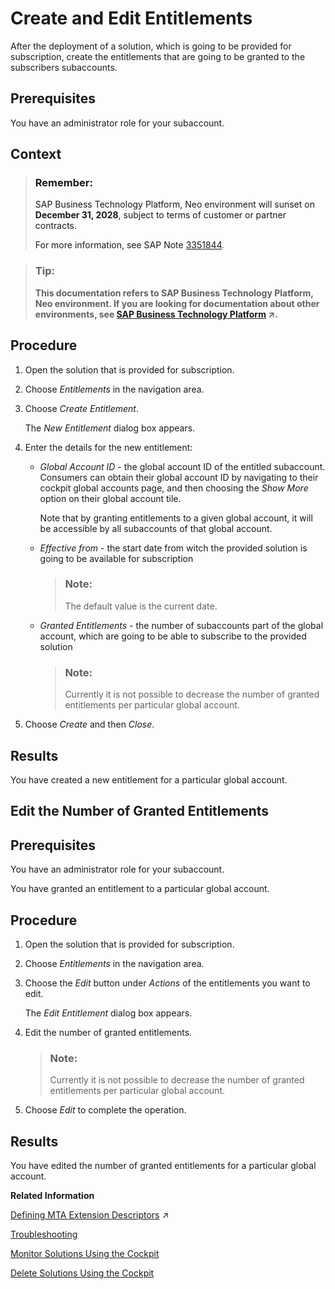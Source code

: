 <!-- loioecff0c3481d54c22a01041ff62119123 -->

# Create and Edit Entitlements

After the deployment of a solution, which is going to be provided for subscription, create the entitlements that are going to be granted to the subscribers subaccounts.



<a name="loioecff0c3481d54c22a01041ff62119123__prereq_btx_2xg_kz"/>

## Prerequisites

You have an administrator role for your subaccount.



## Context

> ### Remember:  
> SAP Business Technology Platform, Neo environment will sunset on **December 31, 2028**, subject to terms of customer or partner contracts.
> 
> For more information, see SAP Note [3351844](https://me.sap.com/notes/3351844).

> ### Tip:  
> **This documentation refers to SAP Business Technology Platform, Neo environment. If you are looking for documentation about other environments, see [SAP Business Technology Platform](https://help.sap.com/viewer/65de2977205c403bbc107264b8eccf4b/Cloud/en-US/6a2c1ab5a31b4ed9a2ce17a5329e1dd8.html "SAP Business Technology Platform (SAP BTP) is an integrated offering comprised of four technology portfolios: database and data management, application development and integration, analytics, and intelligent technologies. The platform offers users the ability to turn data into business value, compose end-to-end business processes, and build and extend SAP applications quickly.") :arrow_upper_right:.**



<a name="loioecff0c3481d54c22a01041ff62119123__steps_whm_24l_jz"/>

## Procedure

1.  Open the solution that is provided for subscription.

2.  Choose *Entitlements* in the navigation area.

3.  Choose *Create Entitlement*.

    The *New Entitlement* dialog box appears.

4.  Enter the details for the new entitlement:

    -   *Global Account ID* - the global account ID of the entitled subaccount. Consumers can obtain their global account ID by navigating to their cockpit global accounts page, and then choosing the *Show More* option on their global account tile.

        Note that by granting entitlements to a given global account, it will be accessible by all subaccounts of that global account.

    -   *Effective from* - the start date from witch the provided solution is going to be available for subscription

        > ### Note:  
        > The default value is the current date.

    -   *Granted Entitlements* - the number of subaccounts part of the global account, which are going to be able to subscribe to the provided solution

        > ### Note:  
        > Currently it is not possible to decrease the number of granted entitlements per particular global account.


5.  Choose *Create* and then *Close*.




<a name="loioecff0c3481d54c22a01041ff62119123__result_sbk_dxl_jz"/>

## Results

You have created a new entitlement for a particular global account.

<a name="task_xxl_j3m_jz"/>

<!-- task\_xxl\_j3m\_jz -->

## Edit the Number of Granted Entitlements



<a name="task_xxl_j3m_jz__prereq_c2p_s3m_jz"/>

## Prerequisites

You have an administrator role for your subaccount.

You have granted an entitlement to a particular global account.



<a name="task_xxl_j3m_jz__steps_twn_53m_jz"/>

## Procedure

1.  Open the solution that is provided for subscription.

2.  Choose *Entitlements* in the navigation area.

3.  Choose the *Edit* button under *Actions* of the entitlements you want to edit.

    The *Edit Entitlement* dialog box appears.

4.  Edit the number of granted entitlements.

    > ### Note:  
    > Currently it is not possible to decrease the number of granted entitlements per particular global account.

5.  Choose *Edit* to complete the operation.




<a name="task_xxl_j3m_jz__result_wvn_1km_jz"/>

## Results

You have edited the number of granted entitlements for a particular global account.

**Related Information**  


 <?sap-ot O2O class="- topic/link " href="c4f0d850b6ba46089a76d53ab805c9e6.xml" text="" desc="" xtrc="link:1" xtrf="file:/home/builder/src/dita-all/jjq1673438782153/loio9fe952ba277c471bbad80cd40548bb84_en-US/src/content/localization/en-us/ecff0c3481d54c22a01041ff62119123.xml" ?> 

[Defining MTA Extension Descriptors](https://help.sap.com/viewer/65de2977205c403bbc107264b8eccf4b/Cloud/en-US/50df803465324d36851c79fd07e8972c.html "") :arrow_upper_right:

[Troubleshooting](troubleshooting-b3f6b49.md "")

[Monitor Solutions Using the Cockpit](monitor-solutions-using-the-cockpit-5d5debc.md "When deployed to your SAP BTP subaccount, a solution consists of various solution components. Each solution component originates from a certain MTA module that in turn can result in several solution components. That is, one MTA module corresponds to given solution components.")

[Delete Solutions Using the Cockpit](delete-solutions-using-the-cockpit-0f1844f.md "Delete a solution from your subaccount following the steps for the corresponding solution types.")

